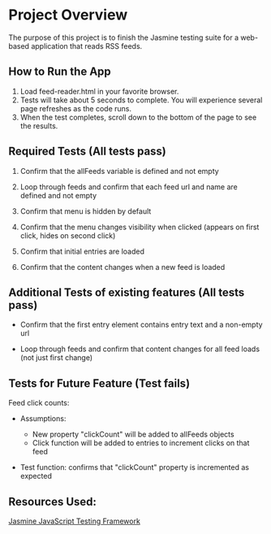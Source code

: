 # Project Overview

The purpose of this project is to finish the Jasmine testing suite for a web-based application that reads RSS feeds.

## How to Run the App
1. Load feed-reader.html in your favorite browser.
2. Tests will take about 5 seconds to complete.  You will experience several page refreshes as the code runs.
3. When the test completes, scroll down to the bottom of the page to see the results.

## Required Tests (All tests pass)

1. Confirm that the allFeeds variable is defined and not empty

2. Loop through feeds and confirm that each feed url and name are defined and not empty

3. Confirm that menu is hidden by default

4. Confirm that the menu changes visibility when clicked (appears on first click, hides on second click)

5. Confirm that initial entries are loaded

6. Confirm that the content changes when a new feed is loaded

## Additional Tests of existing features (All tests pass)
* Confirm that the first entry element contains entry text and a non-empty url

* Loop through feeds and confirm that content changes for all feed loads (not just first change)

## Tests for Future Feature (Test fails)

Feed click counts:
* Assumptions:
  * New property "clickCount" will be added to allFeeds objects
  * Click function will be added to entries to increment clicks on that feed

* Test function: confirms that "clickCount" property is incremented as expected


## Resources Used:
[Jasmine JavaScript Testing Framework](http://jasmine.github.io/)